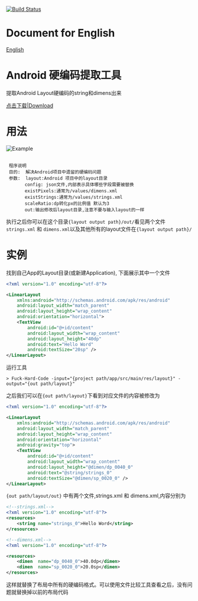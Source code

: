 [![Build Status](https://travis-ci.org/Kutear/Fuck-Hard-Code.svg?branch=master)](https://travis-ci.org/Kutear/Fuck-Hard-Code)

# Document for English
[English](./README.md)

# Android 硬编码提取工具

提取Android Layout硬编码的string和dimens出来

[点击下载|Download](https://gobuilder.me/github.com/Kutear/Fuck-Hard-Code)

# 用法
![Example](http://kutear.qiniudn.com/2017/01/22/b728daeb8969e99f3502ccf246f104fd.png)


```

 程序说明
 目的:  解决Android项目中遗留的硬编码问题
 参数:  layout:Android 项目中的layout目录
       config: json文件,内部表示具体哪些字段需要被替换
	   existPixels:通常为/values/dimens.xml
       existStrings:通常为/values/strings.xml
	   scaleRatio:dp转化px的比例值 默认为3
       out:输出修改后layout目录,注意不要与输入layout的一样

```

执行之后你可以在这个目录`{layout output path}/out/`看见两个文件`strings.xml` 和 `dimens.xml`以及其他所有的layout文件在`{layout output path}/`

# 实例

找到自己App的Layout目录(或新建Application),
下面展示其中一个文件

```xml
<?xml version="1.0" encoding="utf-8"?>

<LinearLayout
	xmlns:android="http://schemas.android.com/apk/res/android"
	android:layout_width="match_parent"
	android:layout_height="wrap_content"
	android:orientation="horizontal">
	<TextView
		android:id="@+id/content"
		android:layout_width="wrap_content"
		android:layout_height="40dp"
		android:text="Hello Word"
		android:textSize="20sp" />
</LinearLayout>
```

运行工具

```
> Fuck-Hard-Code -input="{project path/app/src/main/res/layout}" -output="{out path/layout}"
```

之后我们可以在`{out path/layout}`下看到对应文件的内容被修改为

```xml
<?xml version="1.0" encoding="utf-8"?>

<LinearLayout
	xmlns:android="http://schemas.android.com/apk/res/android"
	android:layout_width="match_parent"
	android:layout_height="wrap_content"
	android:orientation="horizontal"
	android:gravity="top">
	<TextView
		android:id="@+id/content"
		android:layout_width="wrap_content"
		android:layout_height="@dimen/dp_0040_0"
		android:text="@string/strings_0"
		android:textSize="@dimen/sp_0020_0" />
</LinearLayout>
```

`{out path/layout/out}` 中有两个文件,strings.xml 和 dimens.xml,内容分别为

```xml
<!--strings.xml-->
<?xml version="1.0" encoding="utf-8"?>
<resources>
	<string	name="strings_0">Hello Word</string>
</resources>
```

```xml
<!--dimens.xml-->
<?xml version="1.0" encoding="utf-8"?>

<resources>
	<dimen	name="dp_0040_0">40.0dp</dimen>
	<dimen	name="sp_0020_0">20.0sp</dimen>
</resources>
```

这样就替换了布局中所有的硬编码格式。可以使用文件比较工具查看之后，没有问题就替换掉以前的布局代码


